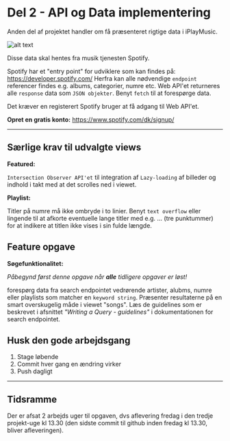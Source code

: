 # Del 2 - API og Data implementering

Anden del af projektet handler om få præsenteret rigtige data i iPlayMusic.

![alt text](https://github.com/rts-cmk-wuhf02/iplaymusic-TroelsAgergaard/blob/master/SpotifyAPI.png "Spotify API")

Disse data skal hentes fra musik tjenesten Spotify. 

Spotify har et "entry point" for udviklere som kan findes på: https://developer.spotify.com/ Herfra kan alle nødvendige ```endpoint``` referencer findes e.g. albums, categorier, numre etc. Web API'et returneres alle ```response``` data som ```JSON objekter```. Benyt ```fetch``` til at forespørge data.

Det kræver en registerert Spotify bruger at få adgang til Web API'et.

**Opret en gratis konto:** https://www.spotify.com/dk/signup/

---

## Særlige krav til udvalgte views

**Featured:**

```Intersection Observer API'et``` til integration af ```Lazy-loading``` af billeder og indhold i takt med at det scrolles ned i viewet.

**Playlist:**

Titler på numre må ikke ombryde i to linier. Benyt ```text overflow``` eller lingende til at afkorte eventuelle lange titler med e.g. ... (tre punktummer) for at indikere at titlen ikke vises i sin fulde længde.

## Feature opgave 
**Søgefunktionalitet:**

*Påbegynd først denne opgave når **alle** tidligere opgaver er løst!*

forespørg data fra search endpointet vedrørende artister, alubms, numre eller playlists som matcher en ```keyword string```. Præsenter resultaterne på en smart overskugelig måde i viewet "songs". Læs de guidelines som er beskrevet i afsnittet *"Writing a Query - guidelines"* i dokumentationen for search endpointet.


## Husk den gode arbejdsgang
1. Stage løbende
2. Commit hver gang en ændring virker
3. Push dagligt

---

## Tidsramme
Der er afsat 2 arbejds uger til opgaven, dvs aflevering fredag i den tredje projekt-uge kl 13.30 (den sidste commit til github inden fredag kl 13.30, bliver afleveringen).
